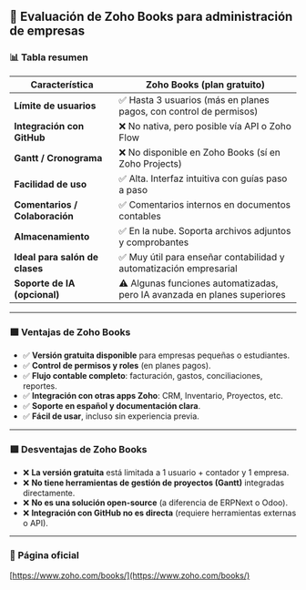 ## 📘 Evaluación de Zoho Books para administración de empresas

### 📊 Tabla resumen

| **Característica**                   | **Zoho Books (plan gratuito)** |
|--------------------------------------|-------------------------------|
| **Límite de usuarios**               | ✅ Hasta 3 usuarios (más en planes pagos, con control de permisos) |
| **Integración con GitHub**           | ❌ No nativa, pero posible vía API o Zoho Flow |
| **Gantt / Cronograma**               | ❌ No disponible en Zoho Books (sí en Zoho Projects) |
| **Facilidad de uso**                 | ✅ Alta. Interfaz intuitiva con guías paso a paso |
| **Comentarios / Colaboración**       | ✅ Comentarios internos en documentos contables |
| **Almacenamiento**                   | ✅ En la nube. Soporta archivos adjuntos y comprobantes |
| **Ideal para salón de clases**       | ✅ Muy útil para enseñar contabilidad y automatización empresarial |
| **Soporte de IA (opcional)**         | ⚠️ Algunas funciones automatizadas, pero IA avanzada en planes superiores |

---

### 🟩 Ventajas de Zoho Books

- ✅ **Versión gratuita disponible** para empresas pequeñas o estudiantes.
- ✅ **Control de permisos y roles** (en planes pagos).
- ✅ **Flujo contable completo**: facturación, gastos, conciliaciones, reportes.
- ✅ **Integración con otras apps Zoho**: CRM, Inventario, Proyectos, etc.
- ✅ **Soporte en español y documentación clara**.
- ✅ **Fácil de usar**, incluso sin experiencia previa.

---

### 🟥 Desventajas de Zoho Books

- ❌ **La versión gratuita** está limitada a 1 usuario + contador y 1 empresa.
- ❌ **No tiene herramientas de gestión de proyectos (Gantt)** integradas directamente.
- ❌ **No es una solución open-source** (a diferencia de ERPNext o Odoo).
- ❌ **Integración con GitHub no es directa** (requiere herramientas externas o API).

---

### 🔗 Página oficial

[https://www.zoho.com/books/](https://www.zoho.com/books/)
